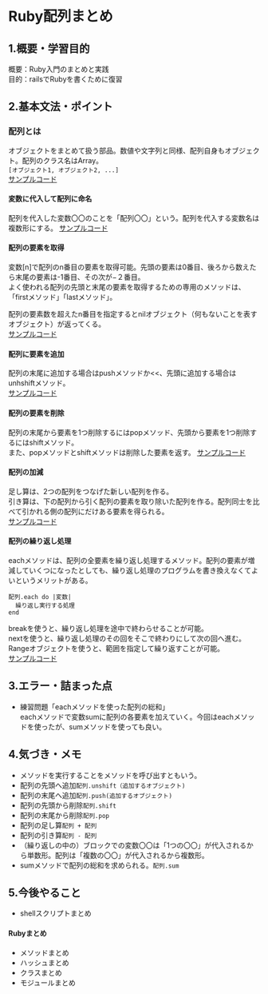 # Ruby配列まとめ

## 1.概要・学習目的
概要：Ruby入門のまとめと実践  
目的：railsでRubyを書くために復習

## 2.基本文法・ポイント
### 配列とは
オブジェクトをまとめて扱う部品。数値や文字列と同様、配列自身もオブジェクト。配列のクラス名はArray。  
`[オブジェクト1, オブジェクト2, ...]`   
[サンプルコード](./array1.rb)

#### 変数に代入して配列に命名
配列を代入した変数〇〇のことを「配列〇〇」という。配列を代入する変数名は複数形にする。
[サンプルコード](./array2.rb)

#### 配列の要素を取得
変数[n]で配列のn番目の要素を取得可能。先頭の要素は0番目、後ろから数えたら末尾の要素は-1番目、その次が−２番目。  
よく使われる配列の先頭と末尾の要素を取得するための専用のメソッドは、「firstメソッド」「lastメソッド」。

配列の要素数を超えたn番目を指定するとnilオブジェクト（何もないことを表すオブジェクト）が返ってくる。  
[サンプルコード](./drinks1.rb)

#### 配列に要素を追加
配列の末尾に追加する場合はpushメソッドか<<、先頭に追加する場合はunhshiftメソッド。  
[サンプルコード](./drinks2.rb)

#### 配列の要素を削除
配列の末尾から要素を1つ削除するにはpopメソッド、先頭から要素を1つ削除するにはshiftメソッド。  
また、popメソッドとshiftメソッドは削除した要素を返す。
[サンプルコード](./drinks3.rb)

#### 配列の加減
足し算は、2つの配列をつなげた新しい配列を作る。  
引き算は、下の配列から引く配列の要素を取り除いた配列を作る。配列同士を比べて引かれる側の配列にだけある要素を得られる。  
[サンプルコード](./plusMinus.rb)

#### 配列の繰り返し処理
eachメソッドは、配列の全要素を繰り返し処理するメソッド。配列の要素が増減していくつになったとしても、繰り返し処理のプログラムを書き換えなくてよいというメリットがある。  
```
配列.each do |変数|
  繰り返し実行する処理
end

```
breakを使うと、繰り返し処理を途中で終わらせることが可能。  
nextを使うと、繰り返し処理のその回をそこで終わりにして次の回へ進む。
Rangeオブジェクトを使うと、範囲を指定して繰り返すことが可能。  
[サンプルコード](./each.rb)

## 3.エラー・詰まった点
- 練習問題「eachメソッドを使った配列の総和」  
eachメソッドで変数sumに配列の各要素を加えていく。今回はeachメソッドを使ったが、sumメソッドを使っても良い。

## 4.気づき・メモ
- メソッドを実行することをメソッドを呼び出すともいう。
- 配列の先頭へ追加`配列.unshift（追加するオブジェクト)`
- 配列の末尾へ追加`配列.push(追加するオブジェクト)`
- 配列の先頭から削除`配列.shift`
- 配列の末尾から削除`配列.pop`
- 配列の足し算`配列 + 配列`
- 配列の引き算`配列 - 配列`
- （繰り返しの中の）ブロックでの変数〇〇は「1つの〇〇」が代入されるから単数形。配列は「複数の〇〇」が代入されるから複数形。
- sumメソッドで配列の総和を求められる。`配列.sum`
## 5.今後やること
- shellスクリプトまとめ

#### Rubyまとめ
- メソッドまとめ
- ハッシュまとめ
- クラスまとめ
- モジュールまとめ
